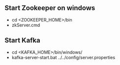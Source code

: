 ## Start Zookeeper on windows
- cd <ZOOKEEPER_HOME>/bin
- zkServer.cmd

## Start Kafka
- cd <KAFKA_HOME>/bin/windows/
- kafka-server-start.bat ../../config/server.properties